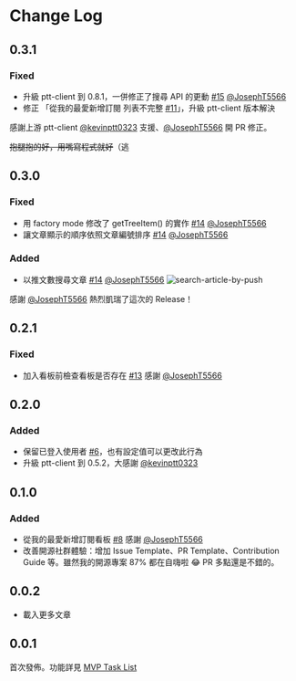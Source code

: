 # Change Log

## 0.3.1

### Fixed

- 升級 ptt-client 到 0.8.1，一併修正了搜尋 API 的更動 [#15](https://github.com/Yukaii/vscode-ptt/pull/15) [@JosephT5566](https://github.com/JosephT5566)
- 修正 「從我的最愛新增訂閱 列表不完整 [#11](https://github.com/Yukaii/vscode-ptt/issues/11)」，升級 ptt-client 版本解決

感謝上游 ptt-client [@kevinptt0323](https://github.com/kevinptt0323) 支援、[@JosephT5566](https://github.com/JosephT5566) 開 PR 修正。

~~抱腿抱的好，用嘴寫程式就好~~（逃

## 0.3.0

### Fixed

- 用 factory mode 修改了 getTreeItem() 的實作 [#14](https://github.com/Yukaii/vscode-ptt/pull/14) [@JosephT5566](https://github.com/JosephT5566)
- 讓文章顯示的順序依照文章編號排序 [#14](https://github.com/Yukaii/vscode-ptt/pull/14) [@JosephT5566](https://github.com/JosephT5566)

### Added

- 以推文數搜尋文章 [#14](https://github.com/Yukaii/vscode-ptt/pull/14) [@JosephT5566](https://github.com/JosephT5566)
    ![search-article-by-push](https://i.imgur.com/91tbyYB.gif)

感謝 [@JosephT5566](https://github.com/JosephT5566) 熱烈凱瑞了這次的 Release！

## 0.2.1

### Fixed

- 加入看板前檢查看板是否存在 [#13](https://github.com/Yukaii/vscode-ptt/pull/13) 感謝 [@JosephT5566](https://github.com/JosephT5566)

## 0.2.0

### Added

- 保留已登入使用者 [#6](https://github.com/Yukaii/vscode-ptt/issues/6)，也有設定值可以更改此行為
- 升級 ptt-client 到 0.5.2，大感謝 [@kevinptt0323](https://github.com/kevinptt0323)

## 0.1.0

### Added

- 從我的最愛新增訂閱看板 [#8](https://github.com/Yukaii/vscode-ptt/pull/8) 感謝 [@JosephT5566](https://github.com/JosephT5566)
- 改善開源社群體驗：增加 Issue Template、PR Template、Contribution Guide 等。雖然我的開源專案 87% 都在自嗨啦 😂 PR 多點還是不錯的。

## 0.0.2

- 載入更多文章

## 0.0.1

首次發佈。功能詳見 [MVP Task List](https://github.com/Yukaii/vscode-ptt/issues/2)

